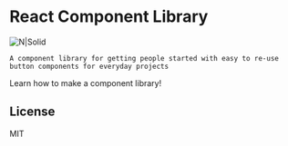 # React Component Library

![N|Solid](https://lh3.googleusercontent.com/a-/AOh14GglnMoBPixoeH-IwaCWx7SpehtvYTPowns21fVO=s200-k-no-rp-mo)

`A component library for getting people started with easy to re-use button components for everyday projects`

Learn how to make a component library!

## License

MIT
